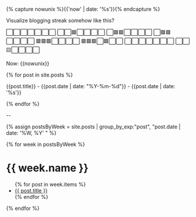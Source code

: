 ---
---
{% capture nowunix %}{{'now' | date: '%s'}}{% endcapture %}

<div id="streak"></div>

<script>

var firstmonday = Date.parse("2000-02-14"); // from matt webb code? https://gist.github.com/genmon/c75480d3e525b43c2e1e135d7cbb697f
const msPerDay = 24 * 60 * 60 * 1000;

var today = Date.parse(new Date());


var stringdates = [{% for post in site.posts %}"{{post.date | date: "%Y-%m-%d"}}"{% if forloop.last == true %}{% else %},{% endif %}{% endfor %}];

var weeknumbers = []

weeknumbers.push(Math.floor(((today - firstmonday)/msPerDay) / 7) + 1)

for (let i = 0; i < (stringdates.length); i++) {
  weeknumbers.push(Math.floor(((Date.parse(stringdates[i]) - firstmonday)/msPerDay) / 7) + 1);
}

var streak = 0;

for (let i = 0; i < (weeknumbers.length); i++) {
  if(weeknumbers[i] - weeknumbers[i+1] < 2){
    streak += weeknumbers[i] - weeknumbers[i+1];
  }else{
    break;
  }
}

if(streak > 0){
  streak += 1;
  document.getElementById("streak").innerHTML = streak;
};

</script>

Visualize blogging streak somehow like this?

⬜⬜⬜⬜⬜⬜⬜
⬜⬜🟩⬜⬜⬜⬜
⬜🟩🟩⬜⬜⬜⬜
⬜🟩🟩⬜⬜⬜⬜
🟩🟩🟩⬜⬜⬜⬜
🟩🟩🟩⬜🟩⬜⬜
⬜⬜⬜⬜⬜⬜⬜
⬜⬜🟨⬜⬜⬜⬜



Now: {{nowunix}}

{% for post in site.posts %}

{{post.title}} - {{post.date | date: "%Y-%m-%d"}} - {{post.date | date: '%s'}}

{% endfor %}

--

{% assign postsByWeek = site.posts | group_by_exp:"post", "post.date | date: '%W, %Y' " %}

{% for week in postsByWeek %}
<h1>{{ week.name }}</h1>
<ul>
{% for post in week.items %}
  <li><a href="{{ post.url }}">{{ post.title }}</a></li>
{% endfor %}
</ul>
{% endfor %}

<script>

var posts = [];

{% for post in site.posts %}
var object = {};
posts.push({"title":"{{post.title | escape}}","week":"{{post.date | date: '%W'}}","year":"{{post.date | date: '%Y'}}"});
{% endfor %}


</script>